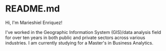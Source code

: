 # README.md
Hi, I'm Marieshiel Enriquez!

I've worked in the Geographic Information System (GIS)/data analysis field for over ten years in both public and private sectors across various industries. I am currently studying for a Master's in Business Analytics. 


